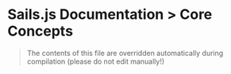 # Sails.js Documentation > Core Concepts

> The contents of this file are overridden automatically during compilation (please do not edit manually!)

<docmeta name="displayName" value="not-shown-on-website">
